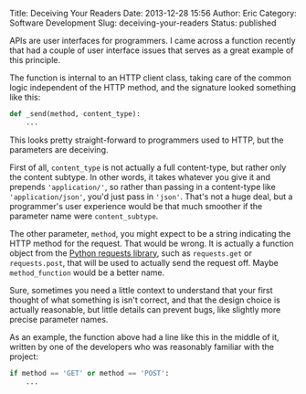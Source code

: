 Title: Deceiving Your Readers
Date: 2013-12-28 15:56
Author: Eric
Category: Software Development
Slug: deceiving-your-readers
Status: published

APIs are user interfaces for programmers. I came across a function
recently that had a couple of user interface issues that serves as a
great example of this principle.

The function is internal to an HTTP client class, taking care of the
common logic independent of the HTTP method, and the signature looked
something like this:

```python
def _send(method, content_type):
    ...
```

This looks pretty straight-forward to programmers used to HTTP, but the
parameters are deceiving.

First of all, `content_type` is not actually a full content-type, but
rather only the content subtype. In other words, it takes whatever you
give it and prepends `'application/'`, so rather than passing in a
content-type like `'application/json'`, you'd just pass in `'json'`.
That's not a huge deal, but a programmer's user experience would be that
much smoother if the parameter name were `content_subtype`.

The other parameter, `method`, you might expect to be a string
indicating the HTTP method for the request. That would be wrong. It is
actually a function object from the [Python requests
library](http://docs.python-requests.org/en/latest/), such as
`requests.get` or `requests.post`, that will be used to actually send
the request off. Maybe `method_function` would be a better name.

Sure, sometimes you need a little context to understand that your first
thought of what something is isn't correct, and that the design choice
is actually reasonable, but little details can prevent bugs, like
slightly more precise parameter names.

As an example, the function above had a line like this in the middle of
it, written by one of the developers who was reasonably familiar with
the project:

```python
if method == 'GET' or method == 'POST':
    ...
```
